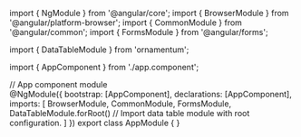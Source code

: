 import { NgModule } from '@angular/core';
import { BrowserModule } from '@angular/platform-browser';
import { CommonModule } from '@angular/common';
import { FormsModule } from '@angular/forms';

import { DataTableModule } from 'ornamentum';

import { AppComponent } from './app.component';

// App component module  
@NgModule({
  bootstrap: [AppComponent],
  declarations: [AppComponent],
  imports: [
    BrowserModule,
    CommonModule,
    FormsModule,
    DataTableModule.forRoot() // Import data table module with root configuration.
  ]
})
export class AppModule {
}
